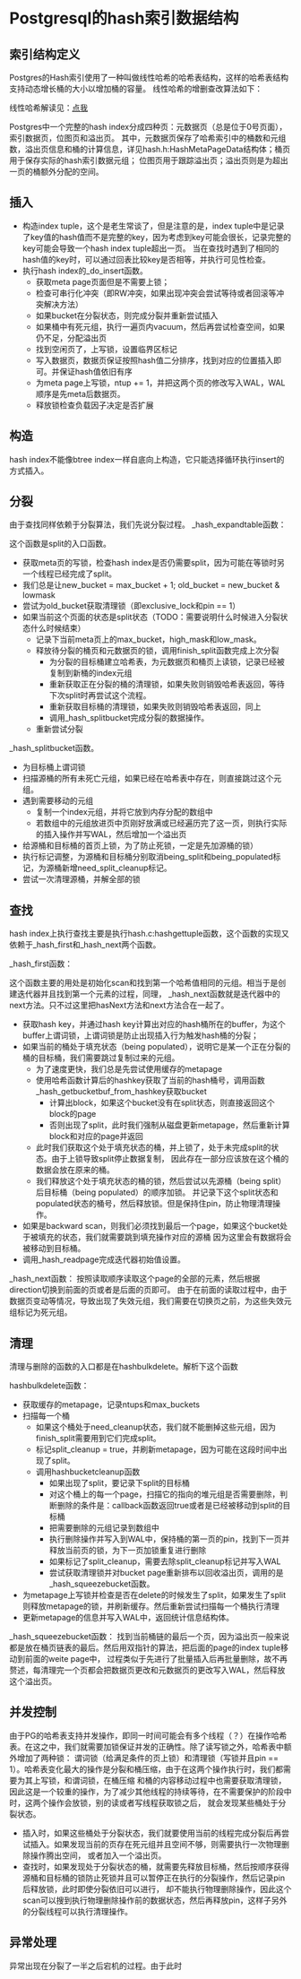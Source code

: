 # Postgresql的hash索引数据结构

## 索引结构定义

Postgres的Hash索引使用了一种叫做线性哈希的哈希表结构，这样的哈希表结构支持动态增长桶的大小以增加桶的容量。
线性哈希的增删查改算法如下：

线性哈希解读见：[点我](https://xubo123.github.io/2017/12/10/%E7%BA%BF%E6%80%A7%E5%93%88%E5%B8%8C/)

Postgres中一个完整的hash index分成四种页：元数据页（总是位于0号页面），索引数据页，位图页和溢出页。
其中，元数据页保存了哈希索引中的桶数和元组数，溢出页信息和桶的计算信息，详见hash.h:HashMetaPageData结构体；桶页用于保存实际的hash索引数据元组；
位图页用于跟踪溢出页；溢出页则是为超出一页的桶额外分配的空间。

## 插入

- 构造index tuple，这个是老生常谈了，但是注意的是，index tuple中是记录了key值的hash值而不是完整的key，因为考虑到key可能会很长，记录完整的key可能会导致一个hash index tuple超出一页。
当在查找时遇到了相同的hash值的key时，可以通过回表比较key是否相等，并执行可见性检查。
- 执行hash index的_do_insert函数。
  - 获取meta page页面但是不需要上锁；
  - 检查可串行化冲突（即RW冲突，如果出现冲突会尝试等待或者回滚等冲突解决方法）
  - 如果bucket在分裂状态，则完成分裂并重新尝试插入
  - 如果桶中有死元组，执行一遍页内vacuum，然后再尝试检查空间，如果仍不足，分配溢出页
  - 找到空闲页了，上写锁，设置临界区标记
  - 写入数据页，数据页保证按照hash值二分排序，找到对应的位置插入即可。并保证hash值依旧有序
  - 为meta page上写锁，ntup += 1，并把这两个页的修改写入WAL，WAL顺序是先meta后数据页。
  - 释放锁检查负载因子决定是否扩展

## 构造

hash index不能像btree index一样自底向上构造，它只能选择循环执行insert的方式插入。

## 分裂

由于查找同样依赖于分裂算法，我们先说分裂过程。
_hash_expandtable函数：

这个函数是split的入口函数。

- 获取meta页的写锁，检查hash index是否仍需要split，因为可能在等锁时另一个线程已经完成了split。
- 我们总是让new_bucket = max_bucket + 1; old_bucket = new_bucket & lowmask
- 尝试为old_bucket获取清理锁（即exclusive_lock和pin == 1）
- 如果当前这个页面的状态是split状态（TODO：需要说明什么时候进入分裂状态什么时候结束）
  - 记录下当前meta页上的max_bucket，high_mask和low_mask。
  - 释放待分裂的桶页和元数据页的锁，调用finish_split函数完成上次分裂
    - 为分裂的目标桶建立哈希表，为元数据页和桶页上读锁，记录已经被复制到新桶的index元组
    - 重新获取正在分裂的桶的清理锁，如果失败则销毁哈希表返回，等待下次split时再尝试这个流程。
    - 重新获取目标桶的清理锁，如果失败则销毁哈希表返回，同上
    - 调用_hash_splitbucket完成分裂的数据操作。
  - 重新尝试分裂
  
_hash_splitbucket函数。

- 为目标桶上谓词锁
- 扫描源桶的所有未死亡元组，如果已经在哈希表中存在，则直接跳过这个元组。
- 遇到需要移动的元组
  - 复制一个index元组，并将它放到内存分配的数组中
  - 若数组中的元组放进页中页刚好放满或已经遍历完了这一页，则执行实际的插入操作并写WAL，然后增加一个溢出页
- 给源桶和目标桶的首页上锁，为了防止死锁，一定是先加源桶的锁）
- 执行标记调整，为源桶和目标桶分别取消being_split和being_populated标记，为源桶新增need_split_cleanup标记。
- 尝试一次清理源桶，并解全部的锁

## 查找

hash index上执行查找主要是执行hash.c:hashgettuple函数，这个函数的实现又依赖于_hash_first和_hash_next两个函数。

_hash_first函数：

这个函数主要的用处是初始化scan和找到第一个哈希值相同的元组。相当于是创建迭代器并且找到第一个元素的过程，同理，
_hash_next函数就是迭代器中的next方法。只不过这里把hasNext方法和next方法合在一起了。

- 获取hash key，并通过hash key计算出对应的hash桶所在的buffer，为这个buffer上谓词锁，上谓词锁是防止出现插入行为触发hash桶的分裂；
- 如果当前的桶处于填充状态（being populated），说明它是某一个正在分裂的桶的目标桶，我们需要跳过复制过来的元组。
  - 为了速度更快，我们总是先尝试使用缓存的metapage
  - 使用哈希函数计算后的hashkey获取了当前的hash桶号，调用函数_hash_getbucketbuf_from_hashkey获取bucket
    - 计算出block，如果这个bucket没有在split状态，则直接返回这个block的page
    - 否则出现了split，此时我们强制从磁盘更新metapage，然后重新计算block和对应的page并返回
  - 此时我们获取这个处于填充状态的桶，并上锁了，处于未完成split的状态。由于上锁导致split停止数据复制，
    因此存在一部分应该放在这个桶的数据会放在原来的桶。
  - 我们释放这个处于填充状态的桶的锁，然后尝试以先源桶（being split）后目标桶（being populated）的顺序加锁。
    并记录下这个split状态和populated状态的桶号，然后释放锁。但是保持住pin，防止物理清理操作。
- 如果是backward scan，则我们必须找到最后一个page，如果这个bucket处于被填充的状态，我们就需要跳到填充操作对应的源桶
  因为这里会有数据将会被移动到目标桶。
- 调用_hash_readpage完成迭代器初始值设置。

_hash_next函数：
按照读取顺序读取这个page的全部的元素，然后根据direction切换到前面的页或者是后面的页即可。
由于在前面的读取过程中，由于数据页变动等情况，导致出现了失效元组，我们需要在切换页之前，为这些失效元组标记为死元组。

## 清理

清理与删除的函数的入口都是在hashbulkdelete。解析下这个函数

hashbulkdelete函数：

- 获取缓存的metapage，记录ntups和max_buckets
- 扫描每一个桶
  - 如果这个桶处于need_cleanup状态，我们就不能删掉这些元组，因为finish_split需要用到它们完成split。
  - 标记split_cleanup = true，并刷新metapage，因为可能在这段时间中出现了split。
  - 调用hashbucketcleanup函数
    - 如果出现了split，要记录下split的目标桶
    - 对这个桶上的每一个page，扫描它的指向的堆元组是否需要删除，判断删除的条件是：callback函数返回true或者是已经被移动到split的目标桶
    - 把需要删除的元组记录到数组中
    - 执行删除操作并写入到WAL中，保持桶的第一页的pin，找到下一页并释放当前页的锁，为下一页加锁重复进行删除
    - 如果标记了split_cleanup，需要去除split_cleanup标记并写入WAL
    - 尝试获取清理锁并对bucket page重新排布以回收溢出页，调用的是_hash_squeezebucket函数。
- 为metapage上写锁并检查是否在delete的时候发生了split，如果发生了split则释放metapage的锁，并刷新缓存。然后重新尝试扫描每一个桶执行清理
- 更新metapage的信息并写入WAL中，返回统计信息结构体。

_hash_squeezebucket函数：
找到当前桶链的最后一个页，因为溢出页一般来说都是放在桶页链表的最后。然后用双指针的算法，把后面的page的index tuple移动到前面的weite page中，
过程类似于先进行了批量插入后再批量删除，故不再赘述，每清理完一个页都会把数据页更改和元数据页的更改写入WAL，然后释放这个溢出页。

## 并发控制

由于PG的哈希表支持并发操作，即同一时间可能会有多个线程（？）在操作哈希表。在这之中，我们就需要加锁保证并发的正确性。除了读写锁之外，哈希表中额外增加了两种锁：
谓词锁（给满足条件的页上锁）和清理锁（写锁并且pin == 1）。哈希表变化最大的操作是分裂和桶压缩，由于在这两个操作执行时，我们都需要为其上写锁，和谓词锁，在桶压缩
和桶的内容移动过程中也需要获取清理锁，因此这是一个较重的操作，为了减少其他线程的持续等待，在不需要保护的阶段中时，这两个操作会放锁，别的读或者写线程获取锁之后，
就会发现某些桶处于分裂状态。
- 插入时，如果这些桶处于分裂状态，我们就要使用当前的线程完成分裂后再尝试插入。如果发现当前的页存在死元组并且空间不够，则需要执行一次物理删除操作腾出空间，
  或者加入一个溢出页。
- 查找时，如果发现处于分裂状态的桶，就需要先释放目标桶，然后按顺序获得源桶和目标桶的锁防止死锁并且可以暂停正在执行的分裂操作，然后记录pin后释放锁，此时即使分裂依旧可以进行，
  却不能执行物理删除操作，因此这个scan可以搜到执行物理删除操作前的数据状态，然后再释放pin，这样子另外的分裂线程可以执行清理操作。

## 异常处理

异常出现在分裂了一半之后宕机的过程。由于此时